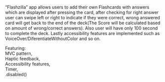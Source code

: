 
“Flashzilla” app allows users to add their own Flashcards with answers which are displayed after pressing the card, after checking for right answer user can swipe left or right to indicate if they were correct, wrong answered card will get back to the end of the deck(The Score will be calculated based on amount of wrong/correct answers). Also user will have only 100 second to complete the deck. Lastly accessibility features are implemented such as VoiceOver/DiferentiateWithoutColor and so on.

Featuring:  
MVC pattern,  
Haptic feedback,  
Accessibility features,  
Timer,  
.disabled()
